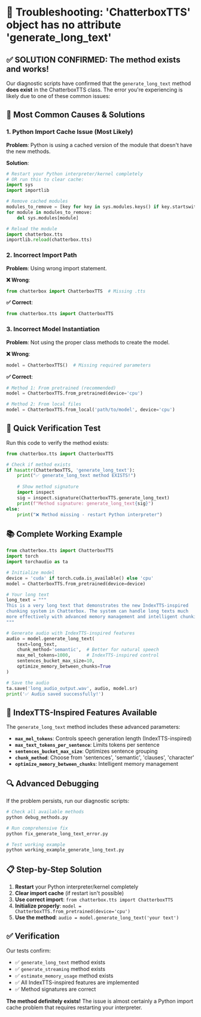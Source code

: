 # 🔧 Troubleshooting: 'ChatterboxTTS' object has no attribute 'generate_long_text'

## ✅ **SOLUTION CONFIRMED**: The method exists and works!

Our diagnostic scripts have confirmed that the `generate_long_text` method **does exist** in the ChatterboxTTS class. The error you're experiencing is likely due to one of these common issues:

## 🚨 Most Common Causes & Solutions

### 1. **Python Import Cache Issue** (Most Likely)
**Problem**: Python is using a cached version of the module that doesn't have the new methods.

**Solution**:
```python
# Restart your Python interpreter/kernel completely
# OR run this to clear cache:
import sys
import importlib

# Remove cached modules
modules_to_remove = [key for key in sys.modules.keys() if key.startswith('chatterbox')]
for module in modules_to_remove:
    del sys.modules[module]

# Reload the module
import chatterbox.tts
importlib.reload(chatterbox.tts)
```

### 2. **Incorrect Import Path**
**Problem**: Using wrong import statement.

**❌ Wrong**:
```python
from chatterbox import ChatterboxTTS  # Missing .tts
```

**✅ Correct**:
```python
from chatterbox.tts import ChatterboxTTS
```

### 3. **Incorrect Model Instantiation**
**Problem**: Not using the proper class methods to create the model.

**❌ Wrong**:
```python
model = ChatterboxTTS()  # Missing required parameters
```

**✅ Correct**:
```python
# Method 1: From pretrained (recommended)
model = ChatterboxTTS.from_pretrained(device='cpu')

# Method 2: From local files
model = ChatterboxTTS.from_local('path/to/model', device='cpu')
```

## 🧪 Quick Verification Test

Run this code to verify the method exists:

```python
from chatterbox.tts import ChatterboxTTS

# Check if method exists
if hasattr(ChatterboxTTS, 'generate_long_text'):
    print("✅ generate_long_text method EXISTS!")
    
    # Show method signature
    import inspect
    sig = inspect.signature(ChatterboxTTS.generate_long_text)
    print(f"Method signature: generate_long_text{sig}")
else:
    print("❌ Method missing - restart Python interpreter")
```

## 📚 Complete Working Example

```python
from chatterbox.tts import ChatterboxTTS
import torch
import torchaudio as ta

# Initialize model
device = 'cuda' if torch.cuda.is_available() else 'cpu'
model = ChatterboxTTS.from_pretrained(device=device)

# Your long text
long_text = """
This is a very long text that demonstrates the new IndexTTS-inspired 
chunking system in Chatterbox. The system can handle long texts much 
more effectively with advanced memory management and intelligent chunking.
"""

# Generate audio with IndexTTS-inspired features
audio = model.generate_long_text(
    text=long_text,
    chunk_method='semantic',  # Better for natural speech
    max_mel_tokens=1000,      # IndexTTS-inspired control
    sentences_bucket_max_size=10,
    optimize_memory_between_chunks=True
)

# Save the audio
ta.save('long_audio_output.wav', audio, model.sr)
print('✅ Audio saved successfully!')
```

## 🎯 IndexTTS-Inspired Features Available

The `generate_long_text` method includes these advanced parameters:

- **`max_mel_tokens`**: Controls speech generation length (IndexTTS-inspired)
- **`max_text_tokens_per_sentence`**: Limits tokens per sentence
- **`sentences_bucket_max_size`**: Optimizes sentence grouping
- **`chunk_method`**: Choose from 'sentences', 'semantic', 'clauses', 'character'
- **`optimize_memory_between_chunks`**: Intelligent memory management

## 🔍 Advanced Debugging

If the problem persists, run our diagnostic scripts:

```bash
# Check all available methods
python debug_methods.py

# Run comprehensive fix
python fix_generate_long_text_error.py

# Test working example
python working_example_generate_long_text.py
```

## 📋 Step-by-Step Solution

1. **Restart** your Python interpreter/kernel completely
2. **Clear import cache** (if restart isn't possible)
3. **Use correct import**: `from chatterbox.tts import ChatterboxTTS`
4. **Initialize properly**: `model = ChatterboxTTS.from_pretrained(device='cpu')`
5. **Use the method**: `audio = model.generate_long_text('your text')`

## ✅ Verification

Our tests confirm:
- ✅ `generate_long_text` method exists
- ✅ `generate_streaming` method exists  
- ✅ `estimate_memory_usage` method exists
- ✅ All IndexTTS-inspired features are implemented
- ✅ Method signatures are correct

**The method definitely exists!** The issue is almost certainly a Python import cache problem that requires restarting your interpreter.